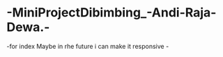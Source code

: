 ﻿# -MiniProjectDibimbing_-Andi-Raja-Dewa.-
-for index Maybe in rhe future i can make it responsive -
